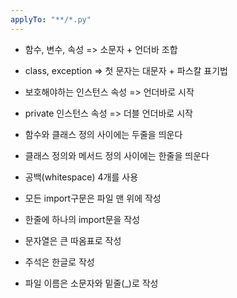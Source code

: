 ```yaml
---
applyTo: "**/*.py"
---
```

- 함수, 변수, 속성 => 소문자 + 언더바 조합
- class, exception => 첫 문자는 대문자 + 파스칼 표기법
- 보호해야하는 인스턴스 속성 => 언더바로 시작
- private 인스턴스 속성 => 더블 언더바로 시작
- 함수와 클래스 정의 사이에는 두줄을 띄운다
- 클래스 정의와 메서드 정의 사이에는 한줄을 띄운다

- 공백(whitespace) 4개를 사용
- 모든 import구문은 파일 맨 위에 작성
- 한줄에 하나의 import문을 작성
- 문자열은 큰 따옴표로 작성
- 주석은 한글로 작성

- 파일 이름은 소문자와 밑줄(_)로 작성

